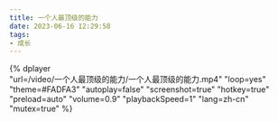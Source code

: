 ```yaml
---
title: 一个人最顶级的能力
date: 2023-06-16 12:29:58
tags:
- 成长
---
```


{%
    dplayer     
    "url=/video/一个人最顶级的能力/一个人最顶级的能力.mp4"
    "loop=yes"
    "theme=#FADFA3"
    "autoplay=false"
    "screenshot=true"
    "hotkey=true"
    "preload=auto"
    "volume=0.9"
    "playbackSpeed=1"
    "lang=zh-cn"
    "mutex=true"
%}
